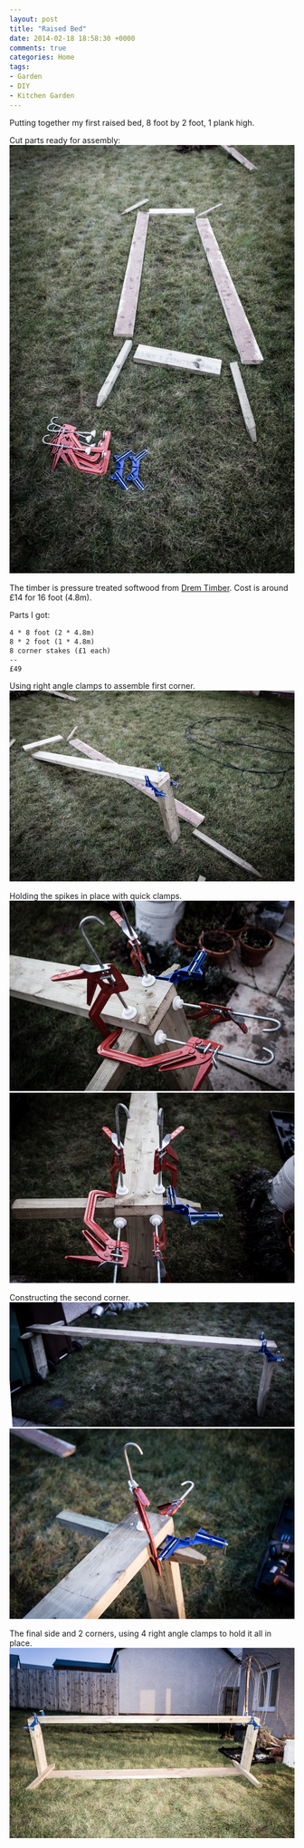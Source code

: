 ```yaml
---
layout: post
title: "Raised Bed"
date: 2014-02-18 18:58:30 +0000
comments: true
categories: Home
tags:
- Garden
- DIY
- Kitchen Garden
---
```


Putting together my first raised bed, 8 foot by 2 foot, 1 plank high.

Cut parts ready for assembly:
![Parts](/images/Gardening/RaisedBed/morganp-20140211-RaisedBed-IMG_6743.jpg)

<!-- more -->

The timber is pressure treated softwood from [Drem Timber](http://www.dremtimberandfencing.co.uk/). Cost is around £14 for 16 foot (4.8m). 
    
Parts I got:

    4 * 8 foot (2 * 4.8m)
    8 * 2 foot (1 * 4.8m)
    8 corner stakes (£1 each)
    --
    £49


Using right angle clamps to assemble first corner.
![First Corner](/images/Gardening/RaisedBed/morganp-20140211-RaisedBed-IMG_6746.jpg)

Holding the spikes in place with quick clamps.
![Attaching Spike](/images/Gardening/RaisedBed/morganp-20140211-RaisedBed-IMG_6751.jpg)
![](/images/Gardening/RaisedBed/morganp-20140211-RaisedBed-IMG_6753.jpg)

Constructing the second corner.
![Second Corner](/images/Gardening/RaisedBed/morganp-20140211-RaisedBed-IMG_6758.jpg)
![](/images/Gardening/RaisedBed/morganp-20140211-RaisedBed-IMG_6761.jpg)

The final side and 2 corners, using 4 right angle clamps to hold it all in place.
![Final Corners](/images/Gardening/RaisedBed/morganp-20140211-RaisedBed-IMG_6766.jpg)


